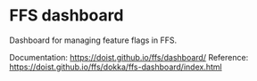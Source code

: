 # FFS dashboard

Dashboard for managing feature flags in FFS.

Documentation: https://doist.github.io/ffs/dashboard/
Reference: https://doist.github.io/ffs/dokka/ffs-dashboard/index.html
